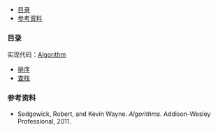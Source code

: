 <!-- GFM-TOC -->

* [目录](#目录)
* [参考资料](#参考资料)
  <!-- GFM-TOC -->

### 目录

实现代码：[Algorithm](https://github.com/Aroue/Algorithm.git)

- [排序](https://github.com/Aroue/Lee/blob/master/docs/notes/Algorithm-sort.md)
- [查找](https://github.com/Aroue/Lee/blob/master/docs/notes/Algorithm-search.md)

### 参考资料

- Sedgewick, Robert, and Kevin Wayne. _Algorithms_. Addison-Wesley Professional, 2011.

